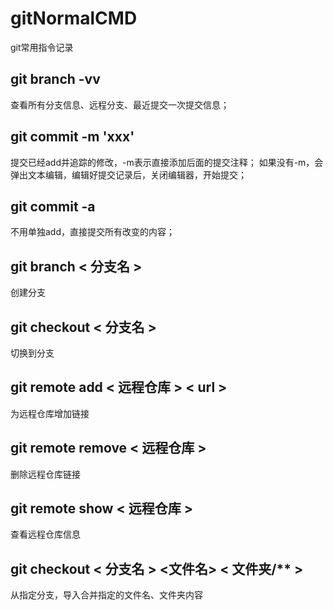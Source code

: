 # gitNormalCMD
git常用指令记录

## git branch -vv  
查看所有分支信息、远程分支、最近提交一次提交信息；

## git commit -m 'xxx'
提交已经add并追踪的修改，-m表示直接添加后面的提交注释；
如果没有-m，会弹出文本编辑，编辑好提交记录后，关闭编辑器，开始提交；

## git commit -a
不用单独add，直接提交所有改变的内容；

## git branch < 分支名 >  
创建分支

## git checkout < 分支名 >  
切换到分支

## git remote add < 远程仓库 > < url >  
为远程仓库增加链接

## git remote remove < 远程仓库 >
删除远程仓库链接

## git remote show < 远程仓库 >
查看远程仓库信息

## git checkout < 分支名 > <文件名> < 文件夹/** >
从指定分支，导入合并指定的文件名、文件夹内容
